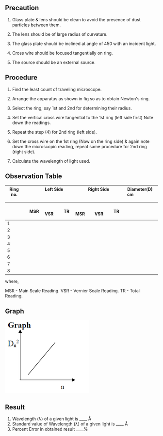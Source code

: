 ## Precaution

1. Glass plate & lens should be clean to avoid the presence of dust particles between them.

2. The lens should be of large radius of curvature.

3. The glass plate should be inclined at angle of 450 with an incident light.

4. Cross wire should be focused tangentially on ring.

5. The source should be an external source.

## Procedure

1. Find the least count of traveling microscope.

2. Arrange the apparatus as shown in fig so as to obtain Newton's ring.

3. Select the ring; say 1st and 2nd for determining their radius.

4. Set the vertical cross wire tangential to the 1st ring (left side first) Note down the readings.

5. Repeat the step (4) for 2nd ring (left side).

6. Set the cross wire on the 1st ring (Now on the ring side) & again note down the microscopic reading, repeat same procedure for 2nd ring (right side).

7. Calculate the wavelength of light used.


## Observation Table

| Ring no. | &emsp;&emsp;&emsp;&emsp; Left Side &emsp;&emsp;&emsp;&emsp; | &emsp;&emsp;&emsp;&emsp; Right Side &emsp;&emsp;&emsp;&emsp; | &emsp;&emsp; Diameter(D) cm &emsp;&emsp; |
| -------- | ----------------------------------------------------------- | ------------------------------------------------------------ | ---------------------------------------- |

| &emsp;&emsp;&emsp;&emsp; | &emsp; MSR &nbsp;&nbsp; | &emsp; VSR&emsp; | &emsp; TR  &emsp; | &emsp; MSR&emsp; | &emsp; VSR&emsp; | &emsp; TR &emsp; | &emsp;&emsp;&emsp;&emsp;&emsp;&emsp;  &emsp;  &nbsp; &emsp;&emsp;&emsp;&emsp; |
| ------------------------ | ----------------------- | ---------------- | ----------------- | ---------------- | ---------------- | ---------------- | ----------------------------------------------------------------------------- |
| 1                        |                         |                  |                   |                  |                  |                  |                                                                               |
| 2                        |                         |                  |                   |                  |                  |                  |                                                                               |
| 3                        |                         |                  |                   |                  |                  |                  |                                                                               |
| 4                        |                         |                  |                   |                  |                  |                  |                                                                               |
| 5                        |                         |                  |                   |                  |                  |                  |                                                                               |
| 6                        |                         |                  |                   |                  |                  |                  |                                                                               |
| 7                        |                         |                  |                   |                  |                  |                  |                                                                               |
| 8                        |                         |                  |                   |                  |                  |                  |                                                                               |


<p> where,

MSR - Main Scale Reading.
VSR - Vernier Scale Reading.
TR - Total Reading. </p>

## Graph

![Graph](./images/graph.png)

## Result

1. Wavelength (λ) of a given light is ____ Å
2. Standard value of Wavelength (λ) of a given light is ____ Å
3. Percent Error in obtained result ____%
